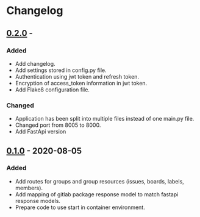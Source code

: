 # Changelog

## [0.2.0] - 
### Added
- Add changelog.
- Add settings stored in config.py file.
- Authentication using jwt token and refresh token.
- Encryption of access_token information in jwt token.
- Add Flake8 configuration file.

### Changed
- Application has been split into multiple files instead of one main.py file.
- Changed port from 8005 to 8000.
- Add FastApi version

## [0.1.0] - 2020-08-05
### Added
- Add routes for groups and group resources (issues, boards, labels, members).
- Add mapping of gitlab package response model to match fastapi response models.
- Prepare code to use start in container environment.

[Unreleased]: https://github.com/GitLab-Helper/gitlab-helper-backend/compare/v0.2.0...HEAD
[0.2.0]: https://github.com/GitLab-Helper/gitlab-helper-backend/compare/v0.1.0...v0.2.0
[0.1.0]: https://github.com/GitLab-Helper/gitlab-helper-backend/releases/tag/v0.1.0